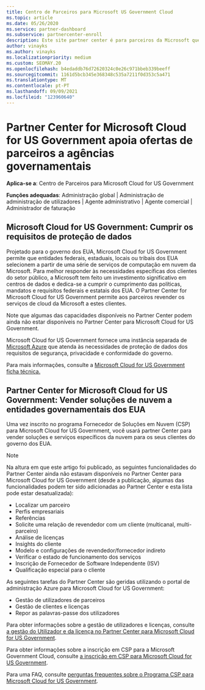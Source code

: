 ```yaml
---
title: Centro de Parceiros para Microsoft US Government Cloud
ms.topic: article
ms.date: 05/26/2020
ms.service: partner-dashboard
ms.subservice: partnercenter-enroll
description: Este site partner center é para parceiros da Microsoft que oferecem soluções de nuvem da Microsoft a clientes que trabalham com agências governamentais nos Estados Unidos.
author: vinayks
ms.author: vinayks
ms.localizationpriority: medium
ms.custom: SEOMAY.20
ms.openlocfilehash: b4edaddb76d72620324c0e26c971bbeb339beeff
ms.sourcegitcommit: 1161d5bcb345e368348c535a7211f0d353c5a471
ms.translationtype: MT
ms.contentlocale: pt-PT
ms.lasthandoff: 09/09/2021
ms.locfileid: "123960640"
---
```

# <a name="partner-center-for-microsoft-cloud-for-us-government-supports-partner-offers-to-government-agencies"></a>Partner Center for Microsoft Cloud for US Government apoia ofertas de parceiros a agências governamentais

**Aplica-se a**: Centro de Parceiros para Microsoft Cloud for US Government

**Funções adequadas**: Administração global | Administração de administração de utilizadores | Agente administrativo | Agente comercial | Administrador de faturação

## <a name="microsoft-cloud-for-us-government-meeting-data-protection-requirements"></a>Microsoft Cloud for US Government: Cumprir os requisitos de proteção de dados

Projetado para o governo dos EUA, Microsoft Cloud for US Government permite que entidades federais, estaduais, locais ou tribais dos EUA selecionem a partir de uma série de serviços de computação em nuvem da Microsoft. Para melhor responder às necessidades específicas dos clientes do setor público, a Microsoft tem feito um investimento significativo em centros de dados e dedica-se a cumprir o cumprimento das políticas, mandatos e requisitos federais e estatais dos EUA. O Partner Center for Microsoft Cloud for US Government permite aos parceiros revender os serviços de cloud da Microsoft a estes clientes.

Note que algumas das capacidades disponíveis no Partner Center podem ainda não estar disponíveis no Partner Center para Microsoft Cloud for US Government.

Microsoft Cloud for US Government fornece uma instância separada de [Microsoft Azure](https://azure.microsoft.com/overview/clouds/government/) que atenda às necessidades de proteção de dados dos requisitos de segurança, privacidade e conformidade do governo. 

Para mais informações, consulte a [Microsoft Cloud for US Government ficha técnica.](https://download.microsoft.com/download/C/9/C/C9CA3002-DFC4-4ADA-841F-DF42AEC042FB/Microsoft_Azure_Government_Datasheet_EN_US.PDF)

## <a name="partner-center-for-microsoft-cloud-for-us-government-selling-cloud-solutions-to-us-government-entities"></a>Partner Center for Microsoft Cloud for US Government: Vender soluções de nuvem a entidades governamentais dos EUA

Uma vez inscrito no programa Fornecedor de Soluções em Nuvem (CSP) para Microsoft Cloud for US Government, você usará partner Center para vender soluções e serviços específicos da nuvem para os seus clientes do governo dos EUA. 

> [!NOTE]  
> Na altura em que este artigo foi publicado, as seguintes funcionalidades do Partner Center ainda não estavam disponíveis no Partner Center para Microsoft Cloud for US Government (desde a publicação, algumas das funcionalidades podem ter sido adicionadas ao Partner Center e esta lista pode estar desatualizada):

- Localizar um parceiro
- Perfis empresariais
- Referências
- Solicite uma relação de revendedor com um cliente (multicanal, multi-parceiro)
- Análise de licenças
- Insights do cliente
- Modelo e configurações de revendedor/fornecedor indireto
- Verificar o estado de funcionamento dos serviços
- Inscrição de Fornecedor de Software Independente (ISV)
- Qualificação especial para o cliente

As seguintes tarefas do Partner Center são geridas utilizando o portal de administração Azure para Microsoft Cloud for US Government: 

- Gestão de utilizadores de parceiros
- Gestão de clientes e licenças
- Repor as palavras-passe dos utilizadores

Para obter informações sobre a gestão de utilizadores e licenças, consulte [a gestão do Utilizador e da licença no Partner Center para Microsoft Cloud for US Government](user-management-in-partner-center-for-microsoft-us-govt-cloud.md).

Para obter informações sobre a inscrição em CSP para a Microsoft Government Cloud, consulte [a inscrição em CSP para Microsoft Cloud for US Government](enroll-in-csp-for-microsoft-us-govt-cloud.md).

Para uma FAQ, consulte [perguntas frequentes sobre o Programa CSP para Microsoft Cloud for US Government](faq-for-us-govt-cloud.yml).
